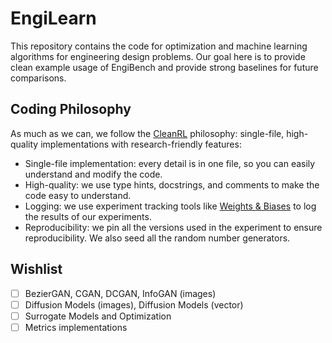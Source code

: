 # EngiLearn

This repository contains the code for optimization and machine learning algorithms for engineering design problems. Our goal here is to provide clean example usage of EngiBench and provide strong baselines for future comparisons.

## Coding Philosophy
As much as we can, we follow the [CleanRL](https://github.com/vwxyzjn/cleanrl) philosophy: single-file, high-quality implementations with research-friendly features:
* Single-file implementation: every detail is in one file, so you can easily understand and modify the code.
* High-quality: we use type hints, docstrings, and comments to make the code easy to understand.
* Logging: we use experiment tracking tools like [Weights & Biases](https://wandb.ai/site) to log the results of our experiments.
* Reproducibility: we pin all the versions used in the experiment to ensure reproducibility. We also seed all the random number generators.


## Wishlist
- [ ] BezierGAN, CGAN, DCGAN, InfoGAN (images)
- [ ] Diffusion Models (images), Diffusion Models (vector)
- [ ] Surrogate Models and Optimization
- [ ] Metrics implementations
